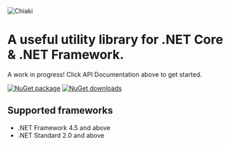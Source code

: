 ![Chiaki](https://chiaki.dev/images/logo.png "Chiaki Logo")

# A useful utility library for .NET Core & .NET Framework.

A work in progress! Click API Documentation above to get started.

[![NuGet package](https://img.shields.io/nuget/v/Chiaki.svg?style=popout)](https://www.nuget.org/packages/Chiaki/)
[![NuGet downloads](https://img.shields.io/nuget/dt/Chiaki)](https://www.nuget.org/packages/Chiaki/)

## Supported frameworks

* .NET Framework 4.5 and above
* .NET Standard 2.0 and above